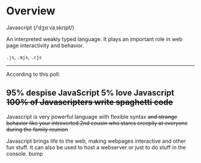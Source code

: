 # Overview

<bold>Javascript</bold> (/ˈdʒɑːvəˌskrɪpt/)

An interpreted weakly typed language. It plays an important role in web page interactivity and behavior.

`.js`, `.mjs`, `.cjs`


---

According to this poll:

**95%** despise JavaScript
**5%** love Javascript  
~~**100%** of Javascripters write spaghetti code~~
---

Javascript is very powerful language with flexible syntax ~~and strange behavior like your introverted 2nd cousin who stares creepily at everyone during the family reunion~~

Javascript brings life to the web, making webpages interactive and other fun stuff. It can also be used to host a webserver or just to do stuff in the console.
bump